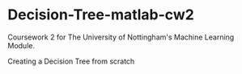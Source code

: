 # Decision-Tree-matlab-cw2

Coursework 2 for The University of Nottingham's Machine Learning Module.

Creating a Decision Tree from scratch